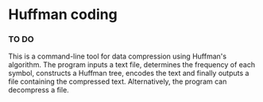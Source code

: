 # Huffman coding

### TO DO
This is a command-line tool for data compression using Huffman's algorithm. The program inputs a text file, determines the frequency of each symbol, constructs a Huffman tree, encodes the text and finally outputs a file containing the compressed text. Alternatively, the program can decompress a file.